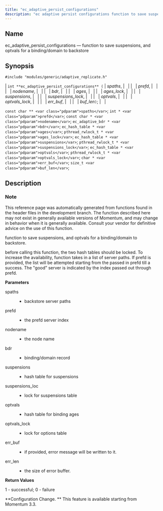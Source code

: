 ```yaml
---
title: "ec_adaptive_persist_configurations"
description: "ec adaptive persist configurations function to save suspensions and optvals for a binding domain to backstore int ec adaptive persist configurations spaths prefd nodename bdr ages ages lock suspensions suspensions lock optvals optvals lock err buf buf len const char spaths int prefd const char nodename ec adaptive bdr bdr..."
---
```


<a name="apis.ec_adaptive_persist_configurations"></a> 
## Name

ec_adaptive_persist_configurations — function to save suspensions, and optvals for a binding/domain to backstore

## Synopsis

`#include "modules/generic/adaptive_replicate.h"`

| `int **ec_adaptive_persist_configurations** (` | <var class="pdparam">spaths</var>, |   |
|   | <var class="pdparam">prefd</var>, |   |
|   | <var class="pdparam">nodename</var>, |   |
|   | <var class="pdparam">bdr</var>, |   |
|   | <var class="pdparam">ages</var>, |   |
|   | <var class="pdparam">ages_lock</var>, |   |
|   | <var class="pdparam">suspensions</var>, |   |
|   | <var class="pdparam">suspensions_lock</var>, |   |
|   | <var class="pdparam">optvals</var>, |   |
|   | <var class="pdparam">optvals_lock</var>, |   |
|   | <var class="pdparam">err_buf</var>, |   |
|   | <var class="pdparam">buf_len</var>`)`; |   |

`const char ** <var class="pdparam">spaths</var>`;
`int * <var class="pdparam">prefd</var>`;
`const char * <var class="pdparam">nodename</var>`;
`ec_adaptive_bdr * <var class="pdparam">bdr</var>`;
`ec_hash_table * <var class="pdparam">ages</var>`;
`pthread_rwlock_t * <var class="pdparam">ages_lock</var>`;
`ec_hash_table * <var class="pdparam">suspensions</var>`;
`pthread_rwlock_t * <var class="pdparam">suspensions_lock</var>`;
`ec_hash_table * <var class="pdparam">optvals</var>`;
`pthread_rwlock_t * <var class="pdparam">optvals_lock</var>`;
`char * <var class="pdparam">err_buf</var>`;
`size_t <var class="pdparam">buf_len</var>`;<a name="idp28914256"></a> 
## Description

### Note

This reference page was automatically generated from functions found in the header files in the development branch. The function described here may not exist in generally available versions of Momentum, and may change in behavior when it is generally available. Consult your vendor for definitive advice on the use of this function.

function to save suspensions, and optvals for a binding/domain to backstore.

before calling this function, the two hash tables should be locked. To increase the availability, function takes in a list of server paths. If prefd is provided, the list will be attempted starting from the passed in prefd till a success. The "good" server is indicated by the index passed out through prefd.

**<a name="idp28917952"></a> Parameters**

<dl class="variablelist">

<dt>spaths</dt>

<dd>

- backstore server paths

</dd>

<dt>prefd</dt>

<dd>

- the prefd server index

</dd>

<dt>nodename</dt>

<dd>

- the node name

</dd>

<dt>bdr</dt>

<dd>

- binding/domain record

</dd>

<dt>suspensions</dt>

<dd>

- hash table for suspensions

</dd>

<dt>suspensions_loc</dt>

<dd>

- lock for suspensions table

</dd>

<dt>optvals</dt>

<dd>

- hash table for binding ages

</dd>

<dt>optvals_lock</dt>

<dd>

- lock for options table

</dd>

<dt>err_buf</dt>

<dd>

- if provided, error message will be written to it.

</dd>

<dt>err_len</dt>

<dd>

- the size of error buffer.

</dd>

</dl>

**<a name="idp46706432"></a> Return Values**

1 - successful; 0 - failure

**Configuration Change. ** This feature is available starting from Momentum 3.3.